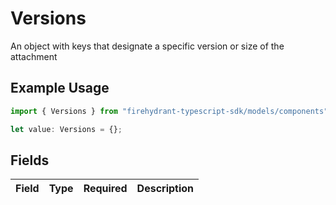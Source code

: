 # Versions

An object with keys that designate a specific version or size of the attachment

## Example Usage

```typescript
import { Versions } from "firehydrant-typescript-sdk/models/components";

let value: Versions = {};
```

## Fields

| Field       | Type        | Required    | Description |
| ----------- | ----------- | ----------- | ----------- |